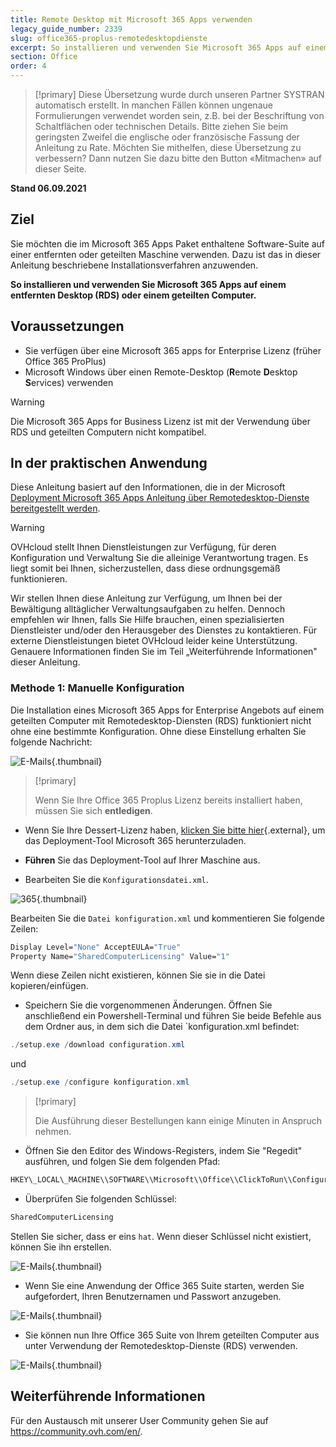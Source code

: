 ```yaml
---
title: Remote Desktop mit Microsoft 365 Apps verwenden
legacy_guide_number: 2339
slug: office365-proplus-remotedesktopdienste
excerpt: So installieren und verwenden Sie Microsoft 365 Apps auf einem entfernten Desktop (RDS) oder einem geteilten Computer
section: Office
order: 4
---
```


> [!primary]
> Diese Übersetzung wurde durch unseren Partner SYSTRAN automatisch erstellt. In manchen Fällen können ungenaue Formulierungen verwendet worden sein, z.B. bei der Beschriftung von Schaltflächen oder technischen Details. Bitte ziehen Sie beim geringsten Zweifel die englische oder französische Fassung der Anleitung zu Rate. Möchten Sie mithelfen, diese Übersetzung zu verbessern? Dann nutzen Sie dazu bitte den Button «Mitmachen» auf dieser Seite.
>

**Stand 06.09.2021**

## Ziel

Sie möchten die im Microsoft 365 Apps Paket enthaltene Software-Suite auf einer entfernten oder geteilten Maschine verwenden. Dazu ist das in dieser Anleitung beschriebene Installationsverfahren anzuwenden.

**So installieren und verwenden Sie Microsoft 365 Apps auf einem entfernten Desktop (RDS) oder einem geteilten Computer.**

## Voraussetzungen

- Sie verfügen über eine Microsoft 365 apps for Enterprise Lizenz (früher Office 365 ProPlus)
- Microsoft Windows über einen Remote-Desktop (**R**emote **D**esktop **S**ervices) verwenden

> [!warning]
>
> Die Microsoft 365 Apps for Business Lizenz ist mit der Verwendung über RDS und geteilten Computern nicht kompatibel.
> 

## In der praktischen Anwendung

Diese Anleitung basiert auf den Informationen, die in der Microsoft [Deployment Microsoft 365 Apps Anleitung über Remotedesktop-Dienste bereitgestellt werden](https://docs.microsoft.com/de-de/deployoffice/deploy-microsoft-365-apps-remote-desktop-services).

> [!warning]
>
> OVHcloud stellt Ihnen Dienstleistungen zur Verfügung, für deren Konfiguration und Verwaltung Sie die alleinige Verantwortung tragen. Es liegt somit bei Ihnen, sicherzustellen, dass diese ordnungsgemäß funktionieren.
> 
> Wir stellen Ihnen diese Anleitung zur Verfügung, um Ihnen bei der Bewältigung alltäglicher Verwaltungsaufgaben zu helfen. Dennoch empfehlen wir Ihnen, falls Sie Hilfe brauchen, einen spezialisierten Dienstleister und/oder den Herausgeber des Dienstes zu kontaktieren. Für externe Dienstleistungen bietet OVHcloud leider keine Unterstützung. Genauere Informationen finden Sie im Teil „Weiterführende Informationen" dieser Anleitung.
> 

### Methode 1: Manuelle Konfiguration

Die Installation eines Microsoft 365 Apps for Enterprise Angebots auf einem geteilten Computer mit Remotedesktop-Diensten (RDS) funktioniert nicht ohne eine bestimmte Konfiguration. Ohne diese Einstellung erhalten Sie folgende Nachricht:

![E-Mails](images/4717.png){.thumbnail}

> [!primary]
>
> Wenn Sie Ihre Office 365 Proplus Lizenz bereits installiert haben, müssen Sie sich **entledigen**.
>

- Wenn Sie Ihre Dessert-Lizenz haben, [klicken Sie bitte hier](https://www.microsoft.com/en-us/download/details.aspx?id=49117){.external}, um das Deployment-Tool Microsoft 365 herunterzuladen.


- **Führen** Sie das Deployment-Tool auf Ihrer Maschine aus.


- Bearbeiten Sie die `Konfigurationsdatei.xml`.

![365](images/4720.png){.thumbnail}

Bearbeiten Sie die `Datei konfiguration.xml` und kommentieren Sie folgende Zeilen:

```bash
Display Level="None" AcceptEULA="True"
Property Name="SharedComputerLicensing" Value="1"
```

Wenn diese Zeilen nicht existieren, können Sie sie in die Datei kopieren/einfügen.

- Speichern Sie die vorgenommenen Änderungen. Öffnen Sie anschließend ein Powershell-Terminal und führen Sie beide Befehle aus dem Ordner aus, in dem sich die Datei `konfiguration.xml befindet:

```powershell
./setup.exe /download configuration.xml
```

und

```powershell
./setup.exe /configure konfiguration.xml
```
> [!primary]
>
> Die Ausführung dieser Bestellungen kann einige Minuten in Anspruch nehmen.

- Öffnen Sie den Editor des Windows-Registers, indem Sie "Regedit" ausführen, und folgen Sie dem folgenden Pfad:

```bash
HKEY\_LOCAL\_MACHINE\\SOFTWARE\\Microsoft\\Office\\ClickToRun\\Configuration
```

- Überprüfen Sie folgenden Schlüssel:

```bash
SharedComputerLicensing
```
Stellen Sie sicher, dass er eins `hat`. Wenn dieser Schlüssel nicht existiert, können Sie ihn erstellen.

![E-Mails](images/4723.png){.thumbnail}

- Wenn Sie eine Anwendung der Office 365 Suite starten, werden Sie aufgefordert, Ihren Benutzernamen und Passwort anzugeben.

![E-Mails](images/4724.png){.thumbnail}

- Sie können nun Ihre Office 365 Suite von Ihrem geteilten Computer aus unter Verwendung der Remotedesktop-Dienste (RDS) verwenden.


![E-Mails](images/4726.png){.thumbnail}


## Weiterführende Informationen

Für den Austausch mit unserer User Community gehen Sie auf <https://community.ovh.com/en/>.
